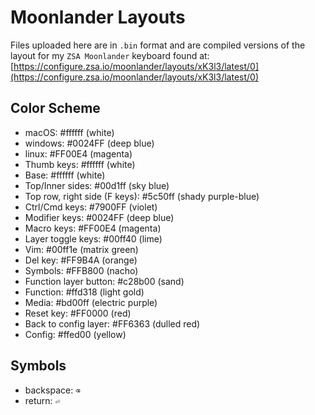 # Moonlander Layouts

Files uploaded here are in `.bin` format and are compiled versions of the layout for my `ZSA Moonlander` keyboard found at:
[https://configure.zsa.io/moonlander/layouts/xK3l3/latest/0](https://configure.zsa.io/moonlander/layouts/xK3l3/latest/0)

## Color Scheme

* macOS: #ffffff (white)
* windows: #0024FF (deep blue)
* linux: #FF00E4 (magenta)
* Thumb keys: #ffffff (white)
* Base: #ffffff (white)
* Top/Inner sides: #00d1ff (sky blue)
* Top row, right side (F keys): #5c50ff (shady purple-blue)
* Ctrl/Cmd keys: #7900FF (violet)
* Modifier keys: #0024FF (deep blue)
* Macro keys: #FF00E4 (magenta)
* Layer toggle keys: #00ff40 (lime)
* Vim: #00ff1e (matrix green)
* Del key: #FF9B4A (orange)
* Symbols: #FFB800 (nacho)
* Function layer button: #c28b00 (sand)
* Function: #ffd318 (light gold)
* Media: #bd00ff (electric purple)
* Reset key: #FF0000 (red)
* Back to config layer: #FF6363 (dulled red)
* Config: #ffed00 (yellow)

## Symbols

* backspace: `⌫`
* return: `⏎`
